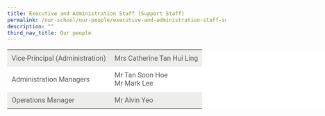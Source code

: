 ```yaml
---
title: Executive and Administration Staff (Support Staff)
permalink: /our-school/our-people/executive-and-administration-staff-support-staff/
description: ""
third_nav_title: Our people
---
```

<table style="box-sizing: inherit; border-collapse: collapse; border-spacing: 0px; color: rgb(90, 90, 90); font-family: Roboto, KaiTi, 楷体, STKaiti, 华文楷体, sans-serif, serif; font-size: 16px; font-style: normal; font-variant-ligatures: normal; font-variant-caps: normal; font-weight: 400; letter-spacing: normal; orphans: 2; text-align: start; text-transform: none; white-space: normal; widows: 2; word-spacing: 0px; -webkit-text-stroke-width: 0px; background-color: rgb(255, 255, 255); text-decoration-thickness: initial; text-decoration-style: initial; text-decoration-color: initial; width: 852.5px;"><tbody style="box-sizing: inherit;"><tr style="box-sizing: inherit; background-color: rgb(237, 237, 235); height: 24px;"><td style="box-sizing: inherit; padding: 10px; height: 24px;">Vice-Principal (Administration)</td><td style="box-sizing: inherit; padding: 10px; height: 24px;">Mrs Catherine Tan Hui Ling</td></tr><tr style="box-sizing: inherit; height: 24px;"><td style="box-sizing: inherit; padding: 10px; height: 24px;">Administration Managers</td><td style="box-sizing: inherit; padding: 10px; height: 24px;">Mr Tan Soon Hoe<br style="box-sizing: inherit;">Mr Mark Lee</td></tr><tr style="box-sizing: inherit; background-color: rgb(237, 237, 235); height: 24px;"><td style="box-sizing: inherit; padding: 10px; height: 24px;">Operations Manager</td><td style="box-sizing: inherit; padding: 10px; height: 24px;">Mr&nbsp;Alvin Yeo</td></tr></tbody></table>